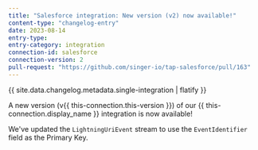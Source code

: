 ```yaml
---
title: "Salesforce integration: New version (v2) now available!"
content-type: "changelog-entry"
date: 2023-08-14
entry-type: 
entry-category: integration
connection-id: salesforce
connection-version: 2
pull-request: "https://github.com/singer-io/tap-salesforce/pull/163"
---
```

{{ site.data.changelog.metadata.single-integration | flatify }}

A new version (v{{ this-connection.this-version }}) of our {{ this-connection.display_name }} integration is now available!

We've updated the `LightningUriEvent` stream to use the `EventIdentifier` field as the Primary Key.